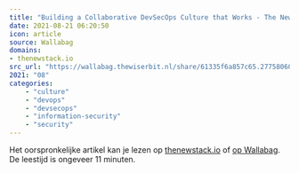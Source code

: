 ```yaml
---
title: "Building a Collaborative DevSecOps Culture that Works - The New Stack"
date: 2021-08-21 06:20:50
icon: article
source: Wallabag
domains:
- thenewstack.io
src_url: "https://wallabag.thewiserbit.nl/share/61335f6a857c65.27758060"
2021: "08"
categories:
    - "culture"
    - "devops"
    - "devsecops"
    - "information-security"
    - "security"
---
```

Het oorspronkelijke artikel kan je lezen op [thenewstack.io](https://thenewstack.io/building-a-collaborative-devsecops-culture-that-works/) of [op Wallabag](https://wallabag.thewiserbit.nl/share/61335f6a857c65.27758060). De leestijd is ongeveer 11 minuten.